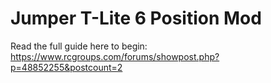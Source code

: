 # Jumper T-Lite 6 Position Mod
Read the full guide here to begin:
https://www.rcgroups.com/forums/showpost.php?p=48852255&postcount=2